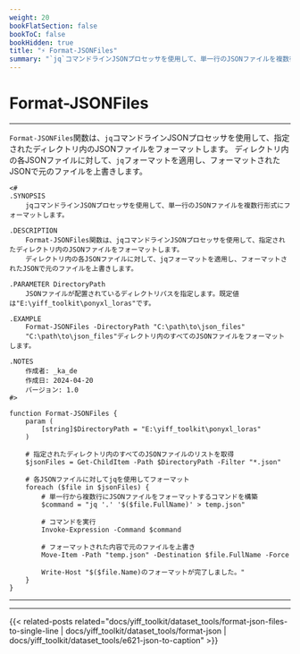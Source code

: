 ```yaml
---
weight: 20
bookFlatSection: false
bookToC: false
bookHidden: true
title: "⚡ Format-JSONFiles"
summary: "`jq`コマンドラインJSONプロセッサを使用して、単一行のJSONファイルを複数行形式にフォーマットします。"
---
```


<!--markdownlint-disable MD025 -->

# Format-JSONFiles

---

`Format-JSONFiles`関数は、`jq`コマンドラインJSONプロセッサを使用して、指定されたディレクトリ内のJSONファイルをフォーマットします。
ディレクトリ内の各JSONファイルに対して、`jq`フォーマットを適用し、フォーマットされたJSONで元のファイルを上書きします。

```pwsh
<#
.SYNOPSIS
    jqコマンドラインJSONプロセッサを使用して、単一行のJSONファイルを複数行形式にフォーマットします。

.DESCRIPTION
    Format-JSONFiles関数は、jqコマンドラインJSONプロセッサを使用して、指定されたディレクトリ内のJSONファイルをフォーマットします。
    ディレクトリ内の各JSONファイルに対して、jqフォーマットを適用し、フォーマットされたJSONで元のファイルを上書きします。

.PARAMETER DirectoryPath
    JSONファイルが配置されているディレクトリパスを指定します。既定値は"E:\yiff_toolkit\ponyxl_loras"です。

.EXAMPLE
    Format-JSONFiles -DirectoryPath "C:\path\to\json_files"
    "C:\path\to\json_files"ディレクトリ内のすべてのJSONファイルをフォーマットします。

.NOTES
    作成者: _ka_de
    作成日: 2024-04-20
    バージョン: 1.0
#>

function Format-JSONFiles {
    param (
        [string]$DirectoryPath = "E:\yiff_toolkit\ponyxl_loras"
    )

    # 指定されたディレクトリ内のすべてのJSONファイルのリストを取得
    $jsonFiles = Get-ChildItem -Path $DirectoryPath -Filter "*.json"

    # 各JSONファイルに対してjqを使用してフォーマット
    foreach ($file in $jsonFiles) {
        # 単一行から複数行にJSONファイルをフォーマットするコマンドを構築
        $command = "jq '.' '$($file.FullName)' > temp.json"

        # コマンドを実行
        Invoke-Expression -Command $command

        # フォーマットされた内容で元のファイルを上書き
        Move-Item -Path "temp.json" -Destination $file.FullName -Force

        Write-Host "$($file.Name)のフォーマットが完了しました。"
    }
}
```

---

---

{{< related-posts related="docs/yiff_toolkit/dataset_tools/format-json-files-to-single-line | docs/yiff_toolkit/dataset_tools/format-json | docs/yiff_toolkit/dataset_tools/e621-json-to-caption" >}}
